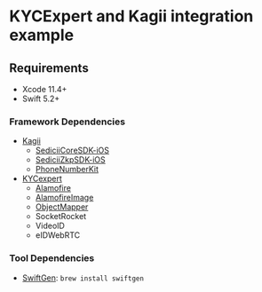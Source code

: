 # KYCExpert and Kagii integration example

## Requirements

- Xcode 11.4+
- Swift 5.2+

### Framework Dependencies

- [Kagii](https://github.com/Sedicii/Kagii-iOS)
  - [SediciiCoreSDK-iOS](https://github.com/Sedicii/SediciiCoreSDK-iOS)
  - [SediciiZkpSDK-iOS](https://github.com/Sedicii/SediciiZkpSDK-iOS)
  - [PhoneNumberKit](https://github.com/marmelroy/PhoneNumberKit)
- [KYCexpert](https://github.com/Sedicii/KYCExpert-iOS)
  - [Alamofire](https://github.com/Alamofire/Alamofire)
  - [AlamofireImage](https://github.com/Alamofire/AlamofireImage)
  - [ObjectMapper](https://github.com/tristanhimmelman/ObjectMapper)
  - SocketRocket
  - VideoID
  - eIDWebRTC

### Tool Dependencies

- [SwiftGen](https://github.com/SwiftGen/SwiftGen): `brew install swiftgen`
